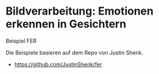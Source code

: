# Bildverarbeitung: Emotionen erkennen in Gesichtern


Beispiel FER

Die Beispiele basieren auf dem Repo von Justin Shenk.

- https://github.com/JustinShenk/fer



